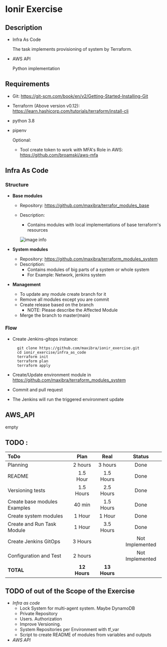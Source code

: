 # Ionir Exercise

## Description
* Infra As Code

    The task implements provisioning of system by Terraform.

* AWS API

    Python implementation
## Requirements
* Git: https://git-scm.com/book/en/v2/Getting-Started-Installing-Git
* Terraform (Above version v0.12): https://learn.hashicorp.com/tutorials/terraform/install-cli
* python 3.8
* pipenv

    Optional:

    * Tool create token to work with MFA's Role in AWS: https://github.com/broamski/aws-mfa
## __Infra As Code__
### Structure
* __Base modules__

    * Repository: https://github.com/maxibra/terrafor_modules_base
    * Description:
        * Contains modules with local implementations of base terraform's resources

        ![image info](./images/Terraform_Base_structure.png)

* __System modules__
    * Repository: https://github.com/maxibra/terraform_modules_system
    * Description:
        * Contains modules of big parts of a system or whole system 
        * For Example: Network, jenkins system
* __Management__
    * To update any module create branch for it
    * Remove all modules except you are commit
    * Create release based on the branch
        * NOTE: Please describe the Affected Module
    * Merge the branch to master(main)

### Flow
* Create Jenkins-gitops instance:

        git clone https://github.com/maxibra/ionir_exercise.git
        cd ionir_exercise/infra_as_code
        terraform init
        terraform plan
        terraform apply

* Create/Update environment module in https://github.com/maxibra/terraform_modules_system
* Commit and pull request
* The Jenkins will run the triggered environment update


## __AWS_API__

empty

## __TODO__ :
|ToDo|Plan|Real|Status|
| :- | :-: | :-: | :-: |
| Planning| 2 hours |3 hours|Done|
| README| 1.5 Hour |1.5 Hours |Done|
| Versioning tests | 1.5 Hours| 2.5 Hours| Done|
| Create base modules Examples | 40 min | 1.5 Hours |Done|
| Create system modules | 1 Hour| 1 Hour|Done|
| Create and Run Task Module | 1 Hour |3.5 Hours | Done |
| Create Jenkins GitOps| 3 Hours ||Not Implemented|
| Configuration and Test | 2 hours ||Not Implemented|
| **TOTAL**| **12 Hours** |**13 Hours**||

## __TODO of out of the Scope of the Exercise__
* _Infra as code_
    * Lock System for multi-agent system. Maybe DynamoDB
    * Private Repository
    * Users. Authorization
    * Improve Versioning.
    * System Repositories per Environment with tf_var
    * Script to create README of modules from variables and outputs
* _AWS API_

